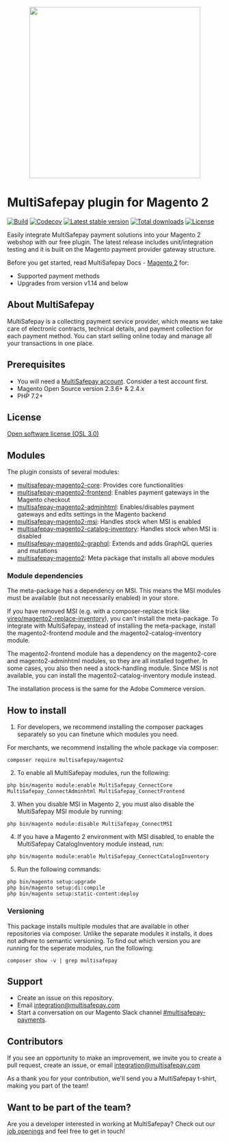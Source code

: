 <p align="center">
  <img src="https://www.multisafepay.com/fileadmin/template/img/multisafepay-logo.svg" width="400px" position="center">
</p>

# MultiSafepay plugin for Magento 2

[![Build](https://img.shields.io/github/actions/workflow/status/multisafepay/magento2/phpcs.yml?style=for-the-badge)](https://github.com/MultiSafepay/magento2/actions)
[![Codecov](https://img.shields.io/codecov/c/github/multisafepay/magento2-core?style=for-the-badge)](https://app.codecov.io/gh/MultiSafepay/magento2-core)
[![Latest stable version](https://img.shields.io/github/v/release/multisafepay/magento2?style=for-the-badge)](https://packagist.org/packages/multisafepay/magento2)
[![Total downloads](https://img.shields.io/packagist/dt/multisafepay/magento2?style=for-the-badge)](https://packagist.org/packages/multisafepay/magento2/stats)
[![License](https://img.shields.io/github/license/multisafepay/magento2?style=for-the-badge)](https://github.com/MultiSafepay/magento2/blob/master/LICENSE.md)

Easily integrate MultiSafepay payment solutions into your Magento 2 webshop with our free plugin.
The latest release includes unit/integration testing and it is built on the Magento payment provider gateway structure.

Before you get started, read MultiSafepay Docs - [Magento 2](https://docs.multisafepay.com/docs/magento-2) for:

- Supported payment methods
- Upgrades from version v1.14 and below

## About MultiSafepay

MultiSafepay is a collecting payment service provider, which means we take care of electronic contracts, technical details, and payment collection for each payment method. You can start selling online today and manage all your transactions in one place.

## Prerequisites

- You will need a [MultiSafepay account](https://testmerchant.multisafepay.com/signup). Consider a test account first.
- Magento Open Source version 2.3.6+ & 2.4.x
- PHP 7.2+

## License
[Open software license (OSL 3.0)](https://github.com/MultiSafepay/Magento2Msp/blob/master/LICENSE.md)

## Modules

The plugin consists of several modules:

- [multisafepay-magento2-core](https://github.com/MultiSafepay/magento2-core): Provides core functionalities
- [multisafepay-magento2-frontend](https://github.com/MultiSafepay/magento2-frontend): Enables payment gateways in the Magento checkout
- [multisafepay-magento2-adminhtml](https://github.com/MultiSafepay/magento2-adminhtml): Enables/disables payment gateways and edits settings in the Magento backend
- [multisafepay-magento2-msi](https://github.com/MultiSafepay/magento2-msi): Handles stock when MSI is enabled
- [multisafepay-magento2-catalog-inventory](https://github.com/MultiSafepay/magento2-catalog-inventory): Handles stock when MSI is disabled
- [multisafepay-magento2-graphql](https://github.com/MultiSafepay/magento2-graphql): Extends and adds GraphQL queries and mutations
- [multisafepay-magento2](https://github.com/MultiSafepay/magento2): Meta package that installs all above modules

### Module dependencies
The meta-package has a dependency on MSI. This means the MSI modules must be available (but not necessarily enabled) in your store.

If you have removed MSI (e.g. with a composer-replace trick like [yireo/magento2-replace-inventory](https://github.com/yireo/magento2-replace-inventory)), you can't install the meta-package. To integrate with MultiSafepay, instead of installing the meta-package, install the magento2-frontend module and the magento2-catalog-inventory module.

The magento2-frontend module has a dependency on the magento2-core and magento2-adminhtml modules, so they are all installed together. In some cases, you also then need a stock-handling module. Since MSI is not available, you can install the magento2-catalog-inventory module instead.

The installation process is the same for the Adobe Commerce version.

## How to install

1. For developers, we recommend installing the composer packages separately so you can finetune which modules you need.

For merchants, we recommend installing the whole package via composer:

```
composer require multisafepay/magento2
```

2. To enable all MultiSafepay modules, run the following:
   
```
php bin/magento module:enable MultiSafepay_ConnectCore MultiSafepay_ConnectAdminhtml MultiSafepay_ConnectFrontend
```

3. When you disable MSI in Magento 2, you must also disable the MultiSafepay MSI module by running:
```
php bin/magento module:disable MultiSafepay_ConnectMSI
```

4. If you have a Magento 2 environment with MSI disabled, to enable the MultiSafepay CatalogInventory module instead, run:
```
php bin/magento module:enable MultiSafepay_ConnectCatalogInventory
```

5. Run the following commands:
```
php bin/magento setup:upgrade
php bin/magento setup:di:compile
php bin/magento setup:static-content:deploy
```

### Versioning

This package installs multiple modules that are available in other repositories via composer.
Unlike the separate modules it installs, it does not adhere to semantic versioning.
To find out which version you are running for the seperate modules, run the following:

```
composer show -v | grep multisafepay
```

## Support

- Create an issue on this repository.
- Email <a href="mailto:integration@multisafepay.com">integration@multisafepay.com</a>
- Start a conversation on our Magento Slack channel [#multisafepay-payments](https://magentocommeng.slack.com/messages/multisafepay-payments/).

## Contributors

If you see an opportunity to make an improvement, we invite you to create a pull request, create an issue, or email <integration@multisafepay.com>

As a thank you for your contribution, we'll send you a MultiSafepay t-shirt, making you part of the team!

## Want to be part of the team?

Are you a developer interested in working at MultiSafepay? Check out our [job openings](https://www.multisafepay.com/careers/#jobopenings) and feel free to get in touch!
